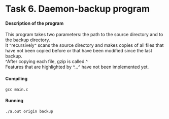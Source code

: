 # Task 6. Daemon-backup program
#### Description of the program
This program takes two parameters: the path to the source directory and to the backup directory.<br>It ^recursively^ scans the source directory and makes copies of all files that have not been copied before or that have been modified since the last backup. 
<br>^After copying each file, gzip is called.^
<br>Features that are highlighted by ^...^ have not been implemented yet.

#### Compiling
	gcc main.c
#### Running
	./a.out origin backup
